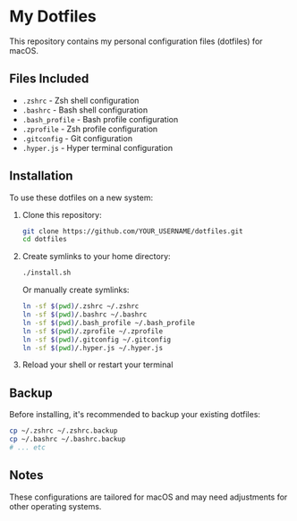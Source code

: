 # My Dotfiles

This repository contains my personal configuration files (dotfiles) for macOS.

## Files Included

- `.zshrc` - Zsh shell configuration
- `.bashrc` - Bash shell configuration  
- `.bash_profile` - Bash profile configuration
- `.zprofile` - Zsh profile configuration
- `.gitconfig` - Git configuration
- `.hyper.js` - Hyper terminal configuration

## Installation

To use these dotfiles on a new system:

1. Clone this repository:
   ```bash
   git clone https://github.com/YOUR_USERNAME/dotfiles.git
   cd dotfiles
   ```

2. Create symlinks to your home directory:
   ```bash
   ./install.sh
   ```

   Or manually create symlinks:
   ```bash
   ln -sf $(pwd)/.zshrc ~/.zshrc
   ln -sf $(pwd)/.bashrc ~/.bashrc
   ln -sf $(pwd)/.bash_profile ~/.bash_profile
   ln -sf $(pwd)/.zprofile ~/.zprofile
   ln -sf $(pwd)/.gitconfig ~/.gitconfig
   ln -sf $(pwd)/.hyper.js ~/.hyper.js
   ```

3. Reload your shell or restart your terminal

## Backup

Before installing, it's recommended to backup your existing dotfiles:
```bash
cp ~/.zshrc ~/.zshrc.backup
cp ~/.bashrc ~/.bashrc.backup
# ... etc
```

## Notes

These configurations are tailored for macOS and may need adjustments for other operating systems.
